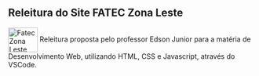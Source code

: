 ## Releitura do Site FATEC Zona Leste

<div> 
   <img align="center" alt="Fatec Zona Leste" height="50" width="60" src="https://th.bing.com/th/id/R.9c87cb51791636bfc2494063ce646f69?rik=D26Gz6eeTSAOaw&riu=http%3a%2f%2ffateczl.edu.br%2fengetec%2fimagem%2fFATEC_ZONA_LESTE.png&ehk=yg%2bIufOELz7Vbm4fmido684OlulqfZDQg3uLKrZNaTE%3d&risl=&pid=ImgRaw&r=0">
  <a> Releitura proposta pelo professor Edson Junior para a matéria de Desenvolvimento Web, utilizando HTML, CSS e Javascript, através do VSCode.

   </a>
</div>
  

